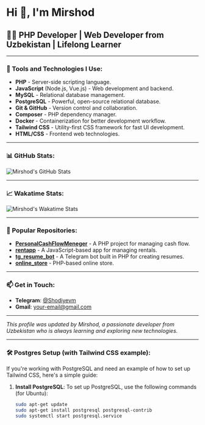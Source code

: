 # Hi 👋, I'm Mirshod

## 👨‍💻 PHP Developer | Web Developer from Uzbekistan | Lifelong Learner

---

### 🔧 Tools and Technologies I Use:
- **PHP** - Server-side scripting language.
- **JavaScript** (Node.js, Vue.js) - Web development and backend.
- **MySQL** - Relational database management.
- **PostgreSQL** - Powerful, open-source relational database.
- **Git & GitHub** - Version control and collaboration.
- **Composer** - PHP dependency manager.
- **Docker** - Containerization for better development workflow.
- **Tailwind CSS** - Utility-first CSS framework for fast UI development.
- **HTML/CSS** - Frontend web technologies.

---

### 📊 GitHub Stats:
![Mirshod's GitHub Stats](https://github-readme-stats.vercel.app/api?username=Shodiyevm&show_icons=true&theme=radical)

---

### 📈 Wakatime Stats:
![Mirshod's Wakatime Stats](https://wakatime.com/badge/user/your-username.svg)

---

### 🔨 Popular Repositories:
- [**PersonalCashFlowMeneger**](https://github.com/Shodiyevm/PersonalCashFlowMeneger) - A PHP project for managing cash flow.
- [**rentapp**](https://github.com/Shodiyevm/rentapp) - A JavaScript-based app for managing rentals.
- [**tg_resume_bot**](https://github.com/Shodiyevm/tg_resume_bot) - A Telegram bot built in PHP for creating resumes.
- [**online_store**](https://github.com/Shodiyevm/online_store) - PHP-based online store.

---

### 📫 Get in Touch:
- **Telegram**: [@Shodiyevm](https://t.me/Shodiyevm)
- **Gmail**: [your-email@gmail.com](mailto:your-email@gmail.com)

---

*This profile was updated by Mirshod, a passionate developer from Uzbekistan who is always learning and exploring new technologies.*

---

### 🛠 Postgres Setup (with Tailwind CSS example):

If you're working with PostgreSQL and need an example of how to set up Tailwind CSS, here's a simple guide:

1. **Install PostgreSQL**:
   To set up PostgreSQL, use the following commands (for Ubuntu):
   ```bash
   sudo apt-get update
   sudo apt-get install postgresql postgresql-contrib
   sudo systemctl start postgresql.service
